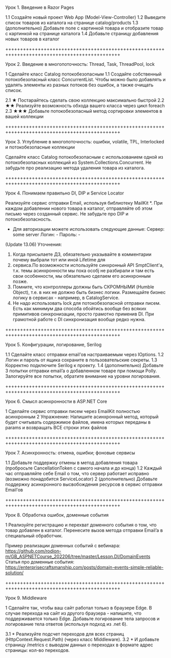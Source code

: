Урок 1. Введение в Razor Pages

1.1 Создайте новый проект Web App (Model-View-Controller)
1.2 Выведите список товаров из каталога на странице catalog/products
1.3 (дополнительно) Добавьте поле с картинкой товара и отобразите товар с картинкой на странице каталога
1.4 Добавьте страницу добавления новых товаров в каталог

+++++++++++++++++++++++++++++++++++++++++++++++++++++++++++++++++++++++++++++++++++++++++++++

Урок 2. Введение в многопоточность: Thread, Task, ThreadPool, lock

1 Сделайте класс Catalog потокобезопасным
1.1 Создайте собственный потокобезопасный класс ConcurrentList<T>. Чтобы можно было добавлять и удалять 
элементы из разных потоков без ошибок, а также очищать список.

2.1 ★ Постарайтесь сделать свою коллекцию максимально быстрой
2.2 ★★ Реализуйте возможность обхода вашего класса через цикл foreach
2.3 ★★★ Добавьте потокобезопасный метод сортировки элементов в вашей коллекции

+++++++++++++++++++++++++++++++++++++++++++++++++++++++++++++++++++++++++++++++++++++++++++++

Урок 3. Углубление в многопоточность: ошибки, volatile, TPL, Interlocked и потокобезопасные коллекции

Сделайте класс Catalog потокобезопасным с использованием одной из потокобезопасных коллекций 
из System.Collections.Concurrent. Не забудьте про реализацию метода удаления товара из каталога.

+++++++++++++++++++++++++++++++++++++++++++++++++++++++++++++++++++++++++++++++++++++++++++++

Урок 4. Понимаем правильно DI, DIP и Service Locator

Реализуйте сервис отправки Email, используя библиотеку MailKit *.
При каждом добавлении нового товара в каталог, отправляйте об этом письмо через созданный сервис.
Не забудьте про DIP и потокобезопасность.
* Для авторизации можете использовать следующие данные:
Сервер: some server
Логин: -
Пароль: -

(Update 13.06) Уточнения:
1. Когда присылаете ДЗ, обязательно указывайте в комментарии почему выбрали тот или иной Lifetime для 
2. сервиса.По возможности используйте синхронный API SmptClient'a, т.к. темы асинхронности мы пока особj
не разбирали и там есть свои особенности, мы обязательно сделаем его асинхронным позже.
3. Помните, что контроллеры должны быть СКРОМНЫМИ (Humble Object), т.е. в них не должно быть бизнес логики.
Размещайте бизнес логику в сервисах - например, в CatalogService.
4. Не надо использовать lock для потокобезопасной отправки писем. Есть как минимум два способа 
обойтись вообще без всяких примитивов синхронизации, просто грамотно применив DI.
При грамотной работе с DI синхронизация вообще редко нужна.

+++++++++++++++++++++++++++++++++++++++++++++++++++++++++++++++++++++++++++++++++++++++++++++

Урок 5. Конфигурации, логирование, Serilog

1.1 Сделайте класс отправки email’ов настраиваемым через IOptions.
1.2 Логин и пароль от ящика сохраните в пользовательские секреты.
1.3 Корректно подключите Serilog к проекту.
1.4 (дополнительно) Добавьте 3 попытки отправки email’a о добавленном товаре при помощи Polly. Залогируйте
все попытки, обратите внимание на уровни логирования.

+++++++++++++++++++++++++++++++++++++++++++++++++++++++++++++++++++++++++++++++++++++++++++++

Урок 6. Смысл асинхронности в ASP.NET Core

1 Сделайте сервис отправки писем через EmailKit полностью асинхронным
2 Упражнение: Напишите асинхронный метод, который будет считывать содержимое файлов, имена которых 
переданы в params и возвращать ВСЕ строки этих файлов

+++++++++++++++++++++++++++++++++++++++++++++++++++++++++++++++++++++++++++++++++++++++++++++

Урок 7. Асинхронность: отмена, ошибки; фоновые сервисы

1.1 Добавьте поддержку отмены в метод добавления товара (пробросьте CancellationToken с самого начала и до конца)
1.2 Каждый час отправляйте себе Email о том, что сервер работает исправно (возможно понадобится ServiceLocator)
2 (дополнительно) Добавьте поддержку асинхронного высвобождения ресурсов в сервис отправки Email’ов

+++++++++++++++++++++++++++++++++++++++++++++++++++++++++++++++++++++++++++++++++++++++++++++

Урок 8. Обработка ошибок, доменные события

1 Реализуйте регистрацию и перехват доменного события о том, что товар добавлен в каталог. 
Перенесите вызов метода отправки Email’a в специальный обработчик.

Пример реализации доменных событий с вебинара:
https://github.com/rodion-m/GB_ASPNETCourse_202206/tree/master/Lesson.DI/DomainEvents
Статья про доменные события: https://enterprisecraftsmanship.com/posts/domain-events-simple-reliable-solution/

+++++++++++++++++++++++++++++++++++++++++++++++++++++++++++++++++++++++++++++++++++++++++++++

Урок 9. Middleware

1 Сделайте так, чтобы ваш сайт работал только в браузере Edge. В случае перехода на сайт из другого браузера - напишите, что поддерживается только Edge.
Добавьте логирование тела запросов и логирование тела ответов (используя подход из .net 6).

3.1 * Реализуйте подсчет переходов для всех страниц (HttpContext.Request.Path) (через класс Middleware).
3.2 * И добавьте страницу /metrics с выводом данных о переходах в формате адрес страницы: кол-во переходов.
